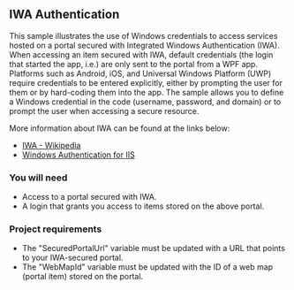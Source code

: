 ## IWA Authentication

This sample illustrates the use of Windows credentials to access services hosted on a portal secured with Integrated Windows Authentication (IWA).
When accessing an item secured with IWA, default credentials (the login that started the app, i.e.) are only sent to the portal from a WPF app. 
Platforms such as Android, iOS, and Universal Windows Platform (UWP) require credentials to be entered explicitly, either by prompting the user 
for them or by hard-coding them into the app.
The sample allows you to define a Windows credential in the code (username, password, and domain) or to prompt the user when accessing a secure resource.

     
More information about IWA can be found at the links below:
 - [IWA - Wikipedia](https://en.wikipedia.org/wiki/Integrated_Windows_Authentication)
 - [Windows Authentication for IIS](http://www.iis.net/configreference/system.webserver/security/authentication/windowsauthentication)

### You will need
 - Access to a portal secured with IWA.
 - A login that grants you access to items stored on the above portal.

### Project requirements
 - The "SecuredPortalUrl" variable must be updated with a URL that points to your IWA-secured portal.
 - The "WebMapId" variable must be updated with the ID of a web map (portal item) stored on the portal.
